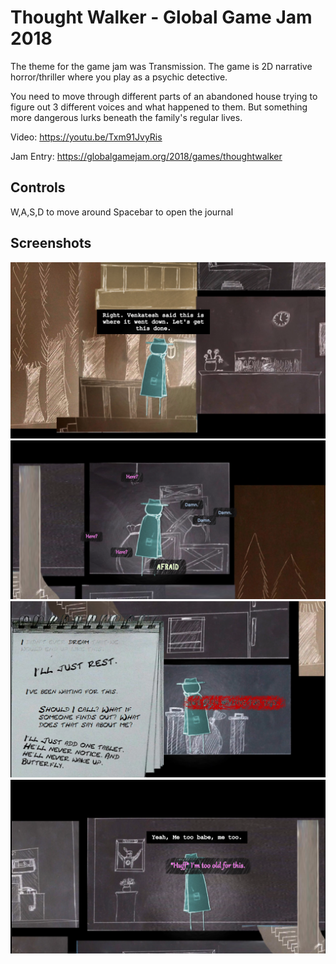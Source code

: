 # Thought Walker - Global Game Jam 2018
The theme for the game jam was Transmission. The game is 2D narrative horror/thriller where you play as a psychic detective. 

You need to move through different parts of an abandoned house trying to figure out 3 different voices and what happened to them. But something more dangerous lurks beneath the family's regular lives.

Video: https://youtu.be/Txm91JvyRis

Jam Entry: https://globalgamejam.org/2018/games/thoughtwalker

## Controls
W,A,S,D to move around
Spacebar to open the journal

## Screenshots
![Screen](https://github.com/RohanMenon92/thoughtwalker/blob/master/Screenshots/thoughtwalker1.PNG)
![Shield2](https://github.com/RohanMenon92/thoughtwalker/blob/master/Screenshots/thoughtwalker2.PNG)
![Gameplay](https://github.com/RohanMenon92/thoughtwalker/blob/master/Screenshots/thoughtwalker3.PNG)
![Gameplay](https://github.com/RohanMenon92/thoughtwalker/blob/master/Screenshots/thoughtwalker4.PNG)